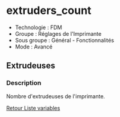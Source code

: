 # extruders_count

* Technologie : FDM
* Groupe : Réglages de l'Imprimante
* Sous groupe : Général - Fonctionnalités
* Mode : Avancé

## Extrudeuses

### Description

Nombre d'extrudeuses de l'imprimante.

[Retour Liste variables](variable_list.md)
